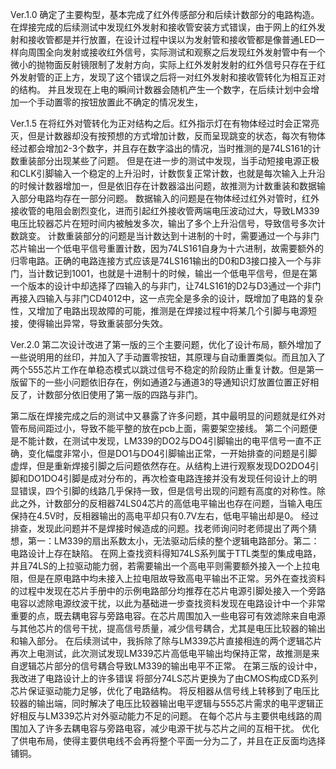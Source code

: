 Ver.1.0
确定了主要构型，基本完成了红外传感部分和后续计数部分的电路构造。
在焊接完成的后续测试中发现红外发射和接收管安装方式错误，由于网上的红外发射和接收管都是并行放置，在设计过程中误以为发射管和接收管都是像普通LED一样向周围全向发射或接收红外信号，实际测试和观察之后发现红外发射管中有一个微小的抛物面反射镜限制了发射方向，实际上红外发射发射的红外信号只存在于红外发射管的正上方，发现了这个错误之后将一对红外发射和接收管转化为相互正对的结构。
并且发现在上电的瞬间计数器会随机产生一个数字，在后续计划中会增加一个手动置零的按钮放置此不确定的情况发生，

Ver.1.5
在将红外对管转化为正对结构之后。红外指示灯在有物体经过时会正常亮灭，但是计数器却没有按预想的方式增加计数，反而呈现跳变的状态，每次有物体经过都会增加2-3个数字，并且存在数字溢出的情况，当时推测的是74LS161的计数重装部分出现某些了问题。
但是在进一步的测试中发现，当手动短接电源正极和CLK引脚输入一个稳定的上升沿时，计数恢复正常计数，也就是每次输入上升沿的时候计数器增加一，但是依旧存在计数器溢出问题，故推测为计数重装和数据输入部分电路均存在一部分问题。
数据输入的问题是在物体经过红外对管时，红外接收管的电阻会剧烈变化，进而引起红外接收管两端电压波动过大，导致LM339电压比较器芯片在短时间内被触发多次，输出了多个上升沿信号，导致信号多次计数跳变。
计数重装部分的问题是当计数达到十进制的十时，需要通过一个与非门芯片输出一个低电平信号重置计数，因为74LS161自身为十六进制，故需要额外的归零电路。正确的电路连接方式应该是74LS161输出的D0和D3接口接入一个与非门，当计数记到1001，也就是十进制十的时候，输出一个低电平信号，但是在第一个版本的设计中却选择了四输入的与非门，让74LS161的D2与D3通过一个非门再接入四输入与非门CD4012中，这一点完全是多余的设计，既增加了电路的复杂性，又增加了电路出现故障的可能，推测是在焊接过程中将某几个引脚与电源短接，使得输出异常，导致重装部分失效。

Ver.2.0
第二次设计改进了第一版的三个主要问题，优化了设计布局，额外增加了一些说明用的丝印，并加入了手动置零按钮，其原理与自动重置类似。而且加入了两个555芯片工作在单稳态模式以跳过信号不稳定的阶段防止重复计数。但是第一版留下的一些小问题依旧存在，例如通道2与通道3的导通知识灯放置位置正好相反了，计数部分依旧使用了第一版的四路与非门。

第二版在焊接完成之后的测试中又暴露了许多问题，其中最明显的问题就是红外对管布局间距过小，导致不能平整的放在pcb上面，需要架空接线。
第二个问题便是不能计数，在测试中发现，LM339的DO2与DO4引脚输出的电平信号一直不正确，变化幅度非常小，但是DO1与DO4引脚输出正常，一开始排查的问题是引脚虚焊，但是重新焊接引脚之后问题依然存在。从结构上进行观察发现DO2DO4引脚和DO1DO4引脚是成对分布的，再次检查电路连接并没有发现任何设计上的明显错误，四个引脚的线路几乎保持一致，但是信号出现的问题有高度的对称性。除此之外，计数部分的反相器74LS04芯片的高低电平输出也存在问题，当输入电压保持在4.5V时，反相器输出的高电平却只有0.7V左右，低电平输出却是0。
经过排查，发现此问题并不是焊接时候造成的问题。找老师询问时老师提出了两个猜想，第一：LM339的扇出系数太小，无法驱动后续的整个逻辑电路部分。第二：电路设计上存在缺陷。
在网上查找资料得知74LS系列属于TTL类型的集成电路，并且74LS的上拉驱动能力弱，若需要输出一个高电平则需要额外接入一个上拉电阻，但是在原电路中均未接入上拉电阻故导致高电平输出不正常。另外在查找资料的过程中发现在芯片手册中的示例电路部分均推荐在芯片电源引脚处接入一个旁路电容以滤除电源纹波干扰，以此为基础进一步查找资料发现在电路设计中一个非常重要的点，既去耦电容与旁路电容。在芯片周围加入一些电容可有效滤除来自电源与其他芯片的信号干扰，提高信号质量，减少信号耦合，尤其是电压比较器的输出和输入部分。
在后续测试中，我拆除了除与LM339芯片直接相连的两个逻辑芯片再次上电测试，此次测试发现LM339芯片高低电平输出均保持正常，故推测是来自逻辑芯片部分的信号耦合导致LM339的输出电平不正常。
在第三版的设计中，我改进了电路设计上的许多错误
将部分74LS芯片更换为了由CMOS构成CD系列芯片保证驱动能力足够，优化了电路结构。
将反相器从信号线上转移到了电压比较器的输出端，同时解决了电压比较器输出电平逻辑与555芯片需求的电平逻辑正好相反与LM339芯片对外驱动能力不足的问题。
在每个芯片与主要供电线路的周围加入了许多去耦电容与旁路电容，减少电源干扰与芯片之间的互相干扰。
优化了供电布局，使得主要供电线不会再将整个平面一分为二了，并且在正反面均选择铺铜。